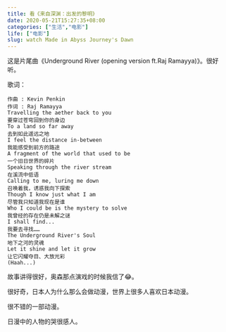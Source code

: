 ```yaml
---
title: 看《来自深渊：出发的黎明》
date: 2020-05-21T15:27:35+08:00
categories: ["生活","电影"]
life: ["电影"]
slug: watch Made in Abyss Journey's Dawn
---
```



<!-- require APlayer -->
<link rel="stylesheet" href="https://cdn.jsdelivr.net/npm/aplayer/dist/APlayer.min.css">
<script src="https://cdn.jsdelivr.net/npm/aplayer/dist/APlayer.min.js"></script>
<!-- require MetingJS -->
<script src="https://cdn.jsdelivr.net/npm/meting@2/dist/Meting.min.js"></script>
<meting-js
	server="netease"
	type="song"
	id="509098783">
</meting-js>

这是片尾曲《Underground River (opening version ft.Raj Ramayya)》。很好听。

歌词：

```
作曲 : Kevin Penkin
作词 : Raj Ramayya
Travelling the aether back to you
要穿过苍穹回到你的身边
To a land so far away
去到如此遥远之地
I feel the distance in-between
我能感受到前方的路途
A fragment of the world that used to be
一个旧日世界的碎片
Speaking through the river stream
在溪流中低语
Calling to me, luring me down
召唤着我，诱惑我向下探索
Though I know just what I am
尽管我只知道我现在是谁
Who I could be is the mystery to solve
我曾经的存在仍是未解之谜
I shall find...
我要去寻找……
The Underground River's Soul
地下之河的灵魂
Let it shine and let it grow
让它闪耀夺目、大放光彩
(Haah...)
```

故事讲得很好，奥森那点演戏的时候我信了:joy:。

很好奇，日本人为什么那么会做动漫，世界上很多人喜欢日本动漫。

很不错的一部动漫。

日漫中的人物的哭很感人。